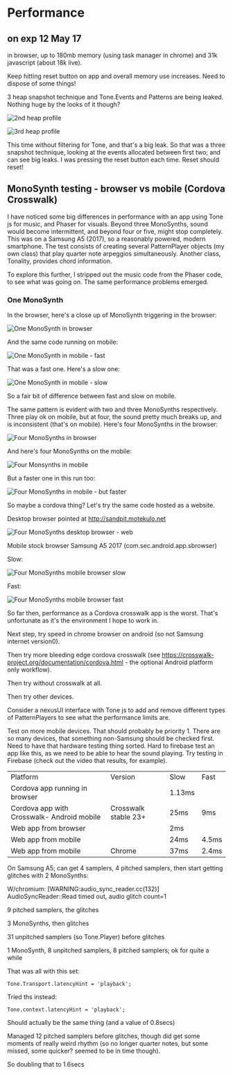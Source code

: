 # Performance

## on exp 12 May 17
in browser, up to 180mb memory (using task manager in chrome) and 31k javascript (about 18k live).

Keep hitting reset button on app and overall memory use increases. Need to dispose of some things!

3 heap snapshot technique and Tone.Events and Patterns are being leaked. Nothing huge by the looks of it though?

![](images/3_heap_test_2.png "2nd heap profile")

![](images/3_heap_test_1.png "3rd heap profile")


This time without filtering for Tone, and that's a big leak.
So that was a three snapshot technique, looking at the events allocated between first two; and can see big leaks. I was pressing the reset button each time. Reset should reset!

## MonoSynth testing - browser vs mobile (Cordova Crosswalk)

I have noticed some big differences in performance with an app using Tone js for music, and Phaser for visuals. Beyond three MonoSynths, sound would become intermittent, and beyond four or five, might stop completely. This was on a Samsung A5 (2017), so a reasonably powered, modern smartphone. The test consists of creating several PatternPlayer objects (my own class) that play quarter note arpeggios simultaneously. Another class, Tonality, provides chord information.

To explore this further, I stripped out the music code from the Phaser code, to see what was going on. The same performance problems emerged.

### One MonoSynth

In the browser, here's a close up of MonoSynth triggering in the browser:

![](images/browser_one_mono.png "One MonoSynth in browser")

And the same code running on mobile:

![](images/mobile_one_mono_fast.png "One MonoSynth in mobile - fast")

That was a fast one. Here's a slow one:

![](images/mobile_one_mono_slow.png "One MonoSynth in mobile - slow")

So a fair bit of difference between fast and slow on mobile.

The same pattern is evident with two and three MonoSynths respectively. Three play ok on mobile, but at four, the sound pretty much breaks up, and is inconsistent (that's on mobile). Here's four MonoSynths in the browser:

![](images/browser_4_simul.png "Four MonoSynths in browser")

And here's four MonoSynths on the mobile:

![](images/mobile_4_simul.png "Four Monsynths in mobile")

But a faster one in this run too:

![](images/mobile_4_simul_fast.png "Four MonoSynths in mobile - but faster")

So maybe a cordova thing? Let's try the same code hosted as a website.

Desktop browser pointed at http://sandpit.motekulo.net

![](images/browser_web_4_mono.png "Four MonoSynths desktop browser - web")

Mobile stock browser Samsung A5 2017 (com.sec.android.app.sbrowser)

Slow:

![](images/mobile_web_4_slow.png "Four MonoSynths mobile browser slow")

Fast:

![](images/mobile_web_4_fast.png "Four MonoSynths mobile browser fast")

So far then, performance as a Cordova crosswalk app is the worst. That's unfortunate as it's the environment I hope to work in.

Next step, try speed in chrome browser on android (so not Samsung internet version0).

Then try more bleeding edge cordova crosswalk (see https://crosswalk-project.org/documentation/cordova.html - the optional Android platform only workflow).

Then try without crosswalk at all.

Then try other devices.

Consider a nexusUI interface with Tone js to add and remove different types of PatternPlayers to see what the performance limits are.

Test on more mobile devices. That should probably be priority 1. There are so many devices, that something non-Samsung should be checked first. Need to have that hardware testing thing sorted. Hard to firebase test an app like this, as we need to be able to hear the sound playing. Try testing in Firebase (check out the video that results, for example).

<table>
    <tr>
        <td>Platform</td><td>Version</td><td>Slow</td><td>Fast</td>
    </tr>
    <tr>
        <td>Cordova app running in browser</td><td></td><td>1.13ms</td><td></td>
    </tr>
    <tr>
        <td>Cordova app with Crosswalk- Android mobile</td><td>Crosswalk stable 23+</td><td>25ms</td><td>9ms</td>
    </tr>
    <tr>
        <td>Web app from browser</td><td></td><td>2ms</td><td></td>
    </tr>
    <tr>
        <td>Web app from mobile</td><td></td><td>24ms</td><td>4.5ms</td>
    </tr>
    <tr>
        <td>Web app from mobile</td><td>Chrome</td><td>37ms</td><td>2.4ms</td>
    </tr>
</table>


On Samsung A5; can get 4 samplers, 4 pitched samplers, then start getting glitches with 2 MonoSynths:

W/chromium: [WARNING:audio_sync_reader.cc(132)] AudioSyncReader::Read timed out, audio glitch count=1

9 pitched samplers, the glitches

3 MonoSynths, then glitches

31 unpitched samplers (so Tone.Player) before glitches

1 MonoSynth, 8 unpitched samplers, 8 pitched samplers; ok for quite a while

That was all with this set:

    Tone.Transport.latencyHint = 'playback';

Tried ths instead:

    Tone.context.latencyHint = 'playback';

Should actually be the same thing (and a value of 0.8secs)

Managed 12 pitched samplers before glitches, though did get some moments of really weird rhythm (so no longer quarter notes, but some missed, some quicker? seemed to be in time though).

So doubling that to 1.6secs
